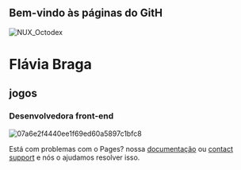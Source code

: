 ## Bem-vindo às páginas do GitH


![NUX_Octodex](https://user-images.githubusercontent.com/105249309/179224505-cfe8ea27-cff6-495b-898c-b0720b1d7e0b.gif)






# Flávia Braga
## jogos
### Desenvolvedora front-end





![07a6e2f4440ee1f69ed60a5897c1bfc8](https://user-images.githubusercontent.com/105249309/179224313-2930ffb7-9467-4b0f-84fb-de28e4eaf9db.jpg)















Está com problemas com o Pages? nossa [documentação](https://docs.github.com/categories/github-pages-basics/) ou [contact support](https://suport.github.com/contact) e nós o ajudamos resolver isso.

